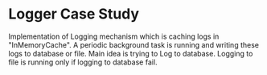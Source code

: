 # Logger Case Study

Implementation of Logging mechanism which is caching logs in "InMemoryCache". A periodic background task is running and writing these logs to database or file.
Main idea is trying to Log to database. Logging to file is running only if logging to database fail.
